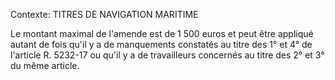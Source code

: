 Contexte: TITRES DE NAVIGATION MARITIME

Le montant maximal de l'amende est de 1 500 euros et peut être appliqué autant de fois qu'il y a de manquements constatés au titre des 1° et 4° de l'article R. 5232-17 ou qu'il y a de travailleurs concernés au titre des 2° et 3° du même article.